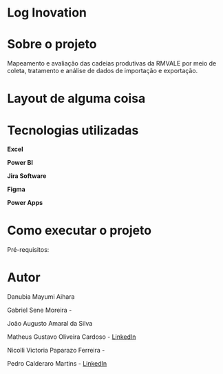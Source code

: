 # Log Inovation 


# Sobre o projeto
Mapeamento e avaliação das cadeias produtivas da RMVALE por meio de coleta, tratamento e análise de dados de importação e exportação.

# Layout de alguma coisa


# Tecnologias utilizadas
**Excel**

**Power BI**

**Jira Software**

**Figma**

**Power Apps**

# Como executar o projeto
Pré-requisitos: 

# Autor
Danubia Mayumi Aihara  

Gabriel Sene Moreira - 

João Augusto Amaral da Silva  

Matheus Gustavo Oliveira Cardoso - [LinkedIn](https://www.linkedin.com/in/theuscards)

Nicolli Victoria Paparazo Ferreira - 

Pedro Calderaro Martins - [LinkedIn](https://www.linkedin.com/in/pedro-calderaro-175462262/)

